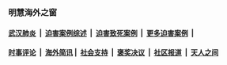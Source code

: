 
### 明慧海外之窗

####  [武汉肺炎](indexes/365.md?t=03202300) &nbsp;|&nbsp;  [迫害案例综述](indexes/328.md?t=03202300) &nbsp;|&nbsp; [迫害致死案例](indexes/277.md?t=03202300)  &nbsp;|&nbsp; [更多迫害案例](indexes/81.md?t=03202300)  &nbsp;|&nbsp; 
####  [时事评论](indexes/19.md?t=03202300) &nbsp;|&nbsp; [海外简讯](indexes/245.md?t=03202300)&nbsp;|&nbsp;  [社会支持](indexes/140.md?t=03202300) &nbsp;|&nbsp; [褒奖决议](indexes/282.md?t=03202300) &nbsp;|&nbsp; [社区报道](indexes/91.md?t=03202300)  &nbsp;|&nbsp; [天人之间](indexes/78.md?t=03202300) 

